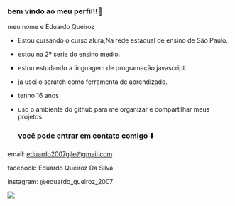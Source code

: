 ### bem vindo ao meu perfil!!🖤

meu nome e Eduardo Queiroz

- Estou cursando o curso alura,Na rede estadual de ensino de São Paulo.
- estou na 2º serie do ensino medio.
- estou estudando a linguagem de programação javascript.
- ja usei o scratch como ferramenta de aprendizado.
- tenho 16 anos
- uso o ambiente do github para me organizar e compartilhar meus projetos

  ### você pode entrar em contato comigo ⬇️

email: eduardo2007gjle@gmail.com

facebook: Eduardo Queiroz Da Silva

instagram: @eduardo_queiroz_2007

![](https://media1.tenor.com/m/3eCKthtks64AAAAC/saopaulo-sp.gif)
